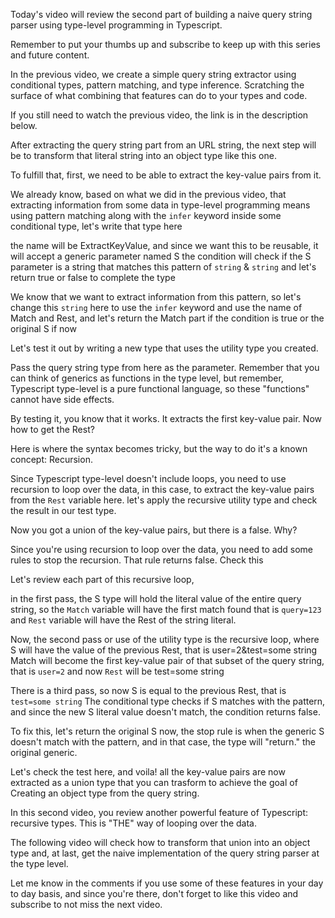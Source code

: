 Today's video will review the second part of building a naive query string parser using type-level programming in Typescript.

Remember to put your thumbs up and subscribe to keep up with this series and future content.

In the previous video, we create a simple query string extractor using conditional types, pattern matching, and type inference.
Scratching the surface of what combining that features can do to your types and code.

If you still need to watch the previous video, the link is in the description below.

After extracting the query string part from an URL string, the next step will be to transform that literal string 
into an object type like this one.

To fulfill that, first, we need to be able to extract the key-value pairs from it.


We already know, based on what we did in the previous video, that extracting information from some data in type-level programming means using pattern matching along with the `infer` keyword inside 
some conditional type, let's write that type here 

the name will be ExtractKeyValue, and since we want this to be reusable, it will accept a generic parameter named S
the condition will check if the S parameter is a string that matches this pattern of `string` & `string` and let's return true or false to complete the type 

We know that we want to extract information from this pattern, so let's change this `string` here to use the `infer` keyword and use the name
of Match and Rest, and let's return the Match part if the condition is true or the original S if now

Let's test it out by writing a new type that uses the utility type you created. 

Pass the query string type from here as the parameter. Remember that you can think of generics as functions in the type level, but remember, 
Typescript type-level is a pure functional language, so these "functions" cannot have side effects.

By testing it, you know that it works. It extracts the first key-value pair. Now how to get the Rest?

Here is where the syntax becomes tricky, but the way to do it's a known concept: Recursion. 

Since Typescript type-level doesn't include loops, you need to use recursion to loop over the data, in this case, to extract the key-value pairs from the `Rest` variable here.
let's apply the recursive utility type and check the result in our test type. 

Now you got a union of the key-value pairs, but there is a false. Why?

Since you're using recursion to loop over the data, you need to add some rules to stop the recursion. That rule returns false. Check this 

Let's review each part of this recursive loop,

in the first pass, the S type will hold the literal value of the entire query string, 
so the `Match` variable will have the first match found that is `query=123`
and `Rest` variable will have the Rest of the string literal.

Now, the second pass or use of the utility type is the recursive loop, where S will have the value of the previous Rest, that is user=2&test=some string 
Match will become the first key-value pair of that subset of the query string, that is `user=2` and now `Rest` will be test=some string 

There is a third pass, so now S is equal to the previous Rest, that is `test=some string`
The conditional type checks if S matches with the pattern, and since the new S literal value doesn't match, the condition returns false.

To fix this, let's return the original S now, the stop rule is when the generic S doesn't match with the pattern, and in that case, the type will "return."
the original generic.

Let's check the test here, and voila! all the key-value pairs are now extracted as a union type that you can trasform to achieve the goal of Creating
an object type from the query string.

In this second video, you review another powerful feature of Typescript: recursive types. This is "THE" way of looping over the data.

The following video will check how to transform that union into an object type and, at last, get the naive implementation of the query string parser at the type level.

Let me know in the comments if you use some of these features in your day to day basis, and since you're there, don't forget to like this video and subscribe to not miss the next 
video. 



